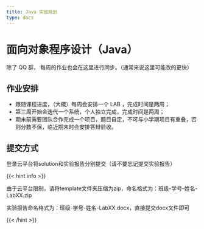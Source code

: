 ```yaml
---
title: Java 实验规划
type: docs
---
```


# 面向对象程序设计（Java）

除了 QQ 群， 每周的作业也会在这里进行同步。（通常来说这里可能改的更快）

## 作业安排

- 跟随课程进度，（大概）每周会安排一个 LAB ，完成时间是两周；
- 第三周开始会迭代一个系统，个人独立完成，完成时间是两周；
- 期末前需要团队合作完成一个项目，题目自定，不可与小学期项目有重叠，否则分数不保，临近期末时会安排答辩验收。

## 提交方式

登录云平台将solution和实验报告分别提交（请不要忘记提交实验报告）

{{< hint info >}}

由于云平台限制，请将template文件夹压缩为zip，命名格式为：班级-学号-姓名-LabXX.zip

实验报告命名格式为：班级-学号-姓名-LabXX.docx，直接提交docx文件即可

{{< /hint >}}
